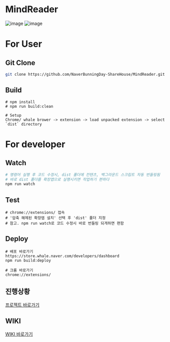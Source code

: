# MindReader
![image](https://user-images.githubusercontent.com/12870549/74511011-51647880-4f48-11ea-86ff-6049b3e6d278.png)
![image](https://user-images.githubusercontent.com/12870549/74511660-d69c5d00-4f49-11ea-8518-edd263035241.png)
# For User

## Git Clone

```bash
git clone https://github.com/NaverBunningDay-ShareHouse/MindReader.git
```

## Build

```
# npm install
# npm run build:clean
```

```
# Setup
Chrome/ whale brower -> extension -> load unpacked extension -> select `dist` directory
```

# For developer

## Watch

```bash
# 명령어 실행 후 코드 수정시, dist 폴더에 컨텐츠, 백그라운드 스크립트 자동 번들링됨
# 바로 dist 폴더를 확장앱으로 실행시키면 작업하기 편하다
npm run watch
```


## Test

```
# chrome://extensions/ 접속
# '압축 해제된 확장앱 설치' 선택 후 'dist' 폴더 지정
# 참고. npm run watch로 코드 수정시 바로 번들링 되게하면 편함
```

## Deploy
```
# 배포 바로가기
https://store.whale.naver.com/developers/dashboard
npm run build:deploy

# 크롬 바로가기
chrome://extensions/
```

## 진행상황

[프로젝트 바로가기](https://github.com/NaverBunningDay-ShareHouse/MindReader/projects/1)

## WIKI

[WIKI 바로가기](https://github.com/NaverBunningDay-ShareHouse/MindReader/wiki)

